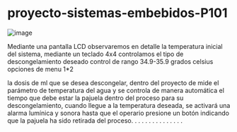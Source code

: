 # proyecto-sistemas-embebidos-P101
![image](https://user-images.githubusercontent.com/107441115/185842312-dc7b3160-d42f-4553-8e66-4359fcc01b6f.png)

Mediante una pantalla LCD observaremos en detalle la temperatura inicial del sistema, mediante un teclado 4x4 controlamos el tipo de descongelamiento deseado
control de rango 34.9-35.9 grados celsius 
opciones de menu 1*2

la dosis de ml que se desea descongelar, dentro del proyecto de mide el parámetro de temperatura del agua y se controla de manera automática el tiempo que debe estar la pajuela dentro del proceso para su descongelamiento, cuando  llegue a la temperatura deseada, se activará una alarma lumínica y sonora hasta que el operario presione un botón indicando que la pajuela ha sido retirada del proceso. 
.
.
.
.
.
.
.
.
.
.
.
.
.
.
